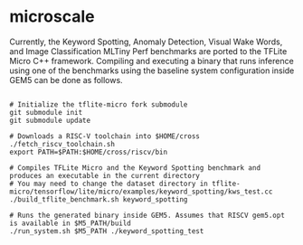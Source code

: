 # microscale

Currently, the Keyword Spotting, Anomaly Detection, Visual Wake Words, and Image Classification MLTiny Perf benchmarks are ported to the TFLite Micro C++ framework. Compiling and executing a binary that runs inference using one of the benchmarks using the baseline system configuration inside GEM5 can be done as follows.

```shell

# Initialize the tflite-micro fork submodule
git submodule init
git submodule update

# Downloads a RISC-V toolchain into $HOME/cross
./fetch_riscv_toolchain.sh     
export PATH=$PATH:$HOME/cross/riscv/bin

# Compiles TFLite Micro and the Keyword Spotting benchmark and produces an executable in the current directory
# You may need to change the dataset directory in tflite-micro/tensorflow/lite/micro/examples/keyword_spotting/kws_test.cc
./build_tflite_benchmark.sh keyword_spotting

# Runs the generated binary inside GEM5. Assumes that RISCV gem5.opt is available in $M5_PATH/build
./run_system.sh $M5_PATH ./keyword_spotting_test
```
